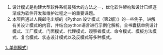 1. 设计模式是构建大型软件系统最强大的方法之一，优化软件架构和设计已经逐渐成为软件开发和维护过程之一的重要课题。
2. 本项目通过人民邮电出版的《Python 设计模式（第2版）》的一些例子，讲解有关设计模式的内容，并结合python语言进行示例化解析。全书囊括单例设计模式、工厂模式、门面模式、代理模式、观察者模式、命令模式、模板方法模式、复合模式、状态设计模式以及反模式等多种模式。

[1. 单例模式](./02-singleton/singleton_zh.md)]


